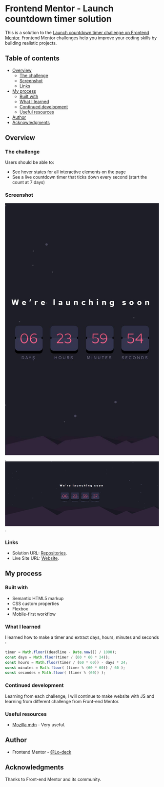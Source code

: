 # Frontend Mentor - Launch countdown timer solution

This is a solution to the [Launch countdown timer challenge on Frontend Mentor](https://www.frontendmentor.io/challenges/launch-countdown-timer-N0XkGfyz-). Frontend Mentor challenges help you improve your coding skills by building realistic projects. 

## Table of contents

- [Overview](#overview)
  - [The challenge](#the-challenge)
  - [Screenshot](#screenshot)
  - [Links](#links)
- [My process](#my-process)
  - [Built with](#built-with)
  - [What I learned](#what-i-learned)
  - [Continued development](#continued-development)
  - [Useful resources](#useful-resources)
- [Author](#author)
- [Acknowledgments](#acknowledgments)


## Overview

### The challenge

Users should be able to:

- See hover states for all interactive elements on the page
- See a live countdown timer that ticks down every second (start the count at 7 days)

### Screenshot

![screenshot mobile](/images/screenshot_mobile.jpg).
![screenshot desktop](/images/screenshot.png).


### Links

- Solution URL: [Repositories](https://countdowntimerlaunch.netlify.app/).
- Live Site URL: [Website]().


## My process

### Built with

- Semantic HTML5 markup
- CSS custom properties
- Flexbox
- Mobile-first workflow


### What I learned

I learned how to make a timer and extract days, hours, minutes and seconds :

```js
timer = Math.floor((deadline - Date.now()) / 1000);
const days = Math.floor(timer / (60 * 60 * 24));
const hours = Math.floor(timer / (60 * 60)) - days * 24;
const minutes = Math.floor( (timer % (60 * 60)) / 60 );
const secondes = Math.floor( (timer % (60)) );
```

### Continued development

Learning from each challenge, I will continue to make website with JS and learning from different challenge from Front-end Mentor.


### Useful resources

- [Mozilla mdn](https://developer.mozilla.org/) - Very useful.


## Author

- Frontend Mentor - [@Lo-deck](https://www.frontendmentor.io/profile/DashaM2701)


## Acknowledgments

Thanks to Front-end Mentor and its community.
